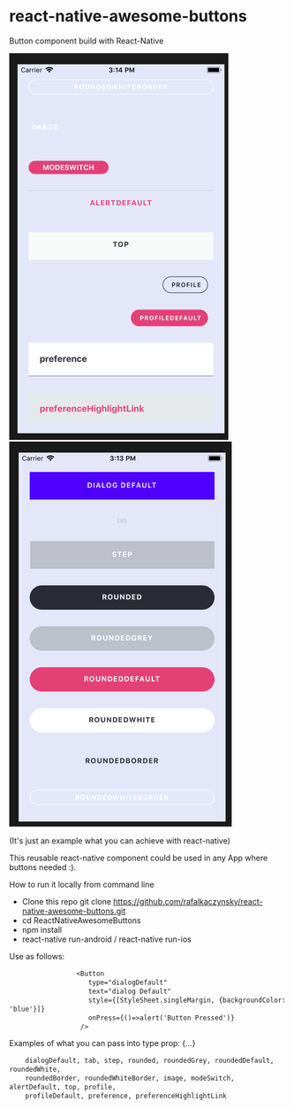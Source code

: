 # react-native-awesome-buttons
Button component  build with React-Native

![alt text](https://github.com/rafalkaczynsky/react-native-awesome-buttons/blob/master/screen-one.png)
![alt text](https://github.com/rafalkaczynsky/react-native-awesome-buttons/blob/master/screen-two.png)

(It's just an example what you can achieve with react-native)

This reusable react-native component could be used in any App where buttons needed :).

How to run it locally from command line

- Clone this repo git clone https://github.com/rafalkaczynsky/react-native-awesome-buttons.git
- cd ReactNativeAwesomeButtons
- npm install
- react-native run-android / react-native run-ios


Use as follows:

                     <Button
                        type="dialogDefault"
                        text="dialog Default"
                        style={[StyleSheet.singleMargin, {backgroundColor: 'blue'}]}
                        onPress={()=>alert('Button Pressed')}
                      />
 
Examples of what you can pass into type prop:  {...}
 
        dialogDefault, tab, step, rounded, roundedGrey, roundedDefault, roundedWhite,
        roundedBorder, roundedWhiteBorder, image, modeSwitch, alertDefault, top, profile,
        profileDefault, preference, preferenceHighlightLink
    

